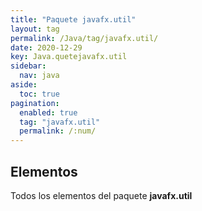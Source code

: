 ```yaml
---
title: "Paquete javafx.util"
layout: tag
permalink: /Java/tag/javafx.util/
date: 2020-12-29
key: Java.quetejavafx.util
sidebar: 
  nav: java
aside: 
  toc: true
pagination: 
  enabled: true
  tag: "javafx.util"
  permalink: /:num/
---
```


<h2>Elementos</h2>
Todos los elementos del paquete <strong>javafx.util</strong>
